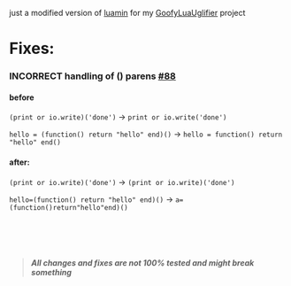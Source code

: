 just a modified version of [luamin](https://github.com/mathiasbynens/luamin/issues/88) for my [GoofyLuaUglifier](https://github.com/mopsfl/GoofyLuaUglifier) project

# Fixes:

### INCORRECT handling of () parens [#88](https://github.com/mathiasbynens/luamin/issues/88)
#### before
`(print or io.write)('done')` -> `print or io.write('done')`

`hello = (function() return "hello" end)()` -> `hello = function() return "hello" end()`

#### after:
`(print or io.write)('done')` -> `(print or io.write)('done')`

`hello=(function() return "hello" end)()` -> `a=(function()return"hello"end)()`

<br><br><br>

> ##### All changes and fixes are not 100% tested and might break something
